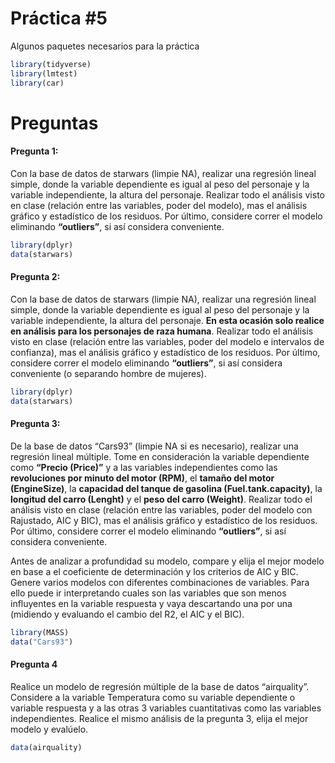 Práctica \#5
================

Algunos paquetes necesarios para la práctica

``` r
library(tidyverse)
library(lmtest)
library(car)
```

# Preguntas

#### Pregunta 1:

Con la base de datos de starwars (limpie NA), realizar una regresión
lineal simple, donde la variable dependiente es igual al peso del
personaje y la variable independiente, la altura del personaje. Realizar
todo el análisis visto en clase (relación entre las variables, poder del
modelo), mas el análisis gráfico y estadístico de los residuos. Por
último, considere correr el modelo eliminando **“outliers”**, si así
considera conveniente.

``` r
library(dplyr)
data(starwars)
```

#### Pregunta 2:

Con la base de datos de starwars (limpie NA), realizar una regresión
lineal simple, donde la variable dependiente es igual al peso del
personaje y la variable independiente, la altura del personaje. **En
esta ocasión solo realice en análisis para los personajes de raza
humana**. Realizar todo el análisis visto en clase (relación entre las
variables, poder del modelo e intervalos de confianza), mas el análisis
gráfico y estadístico de los residuos. Por último, considere correr el
modelo eliminando **“outliers”**, si así considera conveniente (o
separando hombre de mujeres).

``` r
library(dplyr)
data(starwars)
```

#### Pregunta 3:

De la base de datos “Cars93” (limpie NA si es necesario), realizar una
regresión lineal múltiple. Tome en consideración la variable dependiente
como **“Precio (Price)”** y a las variables independientes como las
**revoluciones por minuto del motor (RPM)**, el **tamaño del motor
(EngineSize)**, la **capacidad del tanque de gasolina
(Fuel.tank.capacity)**, la **longitud del carro (Lenght)** y el **peso
del carro (Weight)**. Realizar todo el análisis visto en clase (relación
entre las variables, poder del modelo con Rajustado, AIC y BIC), mas el
análisis gráfico y estadístico de los residuos. Por último, considere
correr el modelo eliminando **“outliers”**, si así considera
conveniente.

Antes de analizar a profundidad su modelo, compare y elija el mejor
modelo en base a el coeficiente de determinación y los criterios de AIC
y BIC. Genere varios modelos con diferentes combinaciones de variables.
Para ello puede ir interpretando cuales son las variables que son menos
influyentes en la variable respuesta y vaya descartando una por una
(midiendo y evaluando el cambio del R2, el AIC y el BIC).

``` r
library(MASS)
data("Cars93")
```

#### Pregunta 4

Realice un modelo de regresión múltiple de la base de datos
“airquality”. Considere a la variable Temperatura como su variable
dependiente o variable respuesta y a las otras 3 variables cuantitativas
como las variables independientes. Realice el mismo análisis de la
pregunta 3, elija el mejor modelo y evalúelo.

``` r
data(airquality)
```
